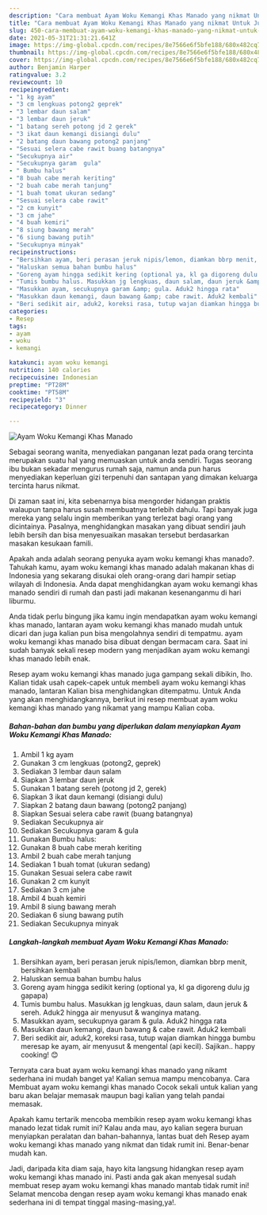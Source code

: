 ```yaml
---
description: "Cara membuat Ayam Woku Kemangi Khas Manado yang nikmat Untuk Jualan"
title: "Cara membuat Ayam Woku Kemangi Khas Manado yang nikmat Untuk Jualan"
slug: 450-cara-membuat-ayam-woku-kemangi-khas-manado-yang-nikmat-untuk-jualan
date: 2021-05-31T21:31:21.641Z
image: https://img-global.cpcdn.com/recipes/8e7566e6f5bfe188/680x482cq70/ayam-woku-kemangi-khas-manado-foto-resep-utama.jpg
thumbnail: https://img-global.cpcdn.com/recipes/8e7566e6f5bfe188/680x482cq70/ayam-woku-kemangi-khas-manado-foto-resep-utama.jpg
cover: https://img-global.cpcdn.com/recipes/8e7566e6f5bfe188/680x482cq70/ayam-woku-kemangi-khas-manado-foto-resep-utama.jpg
author: Benjamin Harper
ratingvalue: 3.2
reviewcount: 10
recipeingredient:
- "1 kg ayam"
- "3 cm lengkuas potong2 geprek"
- "3 lembar daun salam"
- "3 lembar daun jeruk"
- "1 batang sereh potong jd 2 gerek"
- "3 ikat daun kemangi disiangi dulu"
- "2 batang daun bawang potong2 panjang"
- "Sesuai selera cabe rawit buang batangnya"
- "Secukupnya air"
- "Secukupnya garam  gula"
- " Bumbu halus"
- "8 buah cabe merah keriting"
- "2 buah cabe merah tanjung"
- "1 buah tomat ukuran sedang"
- "Sesuai selera cabe rawit"
- "2 cm kunyit"
- "3 cm jahe"
- "4 buah kemiri"
- "8 siung bawang merah"
- "6 siung bawang putih"
- "Secukupnya minyak"
recipeinstructions:
- "Bersihkan ayam, beri perasan jeruk nipis/lemon, diamkan bbrp menit, bersihkan kembali"
- "Haluskan semua bahan bumbu halus"
- "Goreng ayam hingga sedikit kering (optional ya, kl ga digoreng dulu jg gapapa)"
- "Tumis bumbu halus. Masukkan jg lengkuas, daun salam, daun jeruk &amp; sereh. Aduk2 hingga air menyusut &amp; wanginya matang."
- "Masukkan ayam, secukupnya garam &amp; gula. Aduk2 hingga rata"
- "Masukkan daun kemangi, daun bawang &amp; cabe rawit. Aduk2 kembali"
- "Beri sedikit air, aduk2, koreksi rasa, tutup wajan diamkan hingga bumbu meresap ke ayam, air menyusut &amp; mengental (api kecil). Sajikan.. happy cooking! 😊"
categories:
- Resep
tags:
- ayam
- woku
- kemangi

katakunci: ayam woku kemangi 
nutrition: 140 calories
recipecuisine: Indonesian
preptime: "PT28M"
cooktime: "PT58M"
recipeyield: "3"
recipecategory: Dinner

---
```



![Ayam Woku Kemangi Khas Manado](https://img-global.cpcdn.com/recipes/8e7566e6f5bfe188/680x482cq70/ayam-woku-kemangi-khas-manado-foto-resep-utama.jpg)

Sebagai seorang wanita, menyediakan panganan lezat pada orang tercinta merupakan suatu hal yang memuaskan untuk anda sendiri. Tugas seorang ibu bukan sekadar mengurus rumah saja, namun anda pun harus menyediakan keperluan gizi terpenuhi dan santapan yang dimakan keluarga tercinta harus nikmat.

Di zaman  saat ini, kita sebenarnya bisa mengorder hidangan praktis walaupun tanpa harus susah membuatnya terlebih dahulu. Tapi banyak juga mereka yang selalu ingin memberikan yang terlezat bagi orang yang dicintainya. Pasalnya, menghidangkan masakan yang dibuat sendiri jauh lebih bersih dan bisa menyesuaikan masakan tersebut berdasarkan masakan kesukaan famili. 



Apakah anda adalah seorang penyuka ayam woku kemangi khas manado?. Tahukah kamu, ayam woku kemangi khas manado adalah makanan khas di Indonesia yang sekarang disukai oleh orang-orang dari hampir setiap wilayah di Indonesia. Anda dapat menghidangkan ayam woku kemangi khas manado sendiri di rumah dan pasti jadi makanan kesenanganmu di hari liburmu.

Anda tidak perlu bingung jika kamu ingin mendapatkan ayam woku kemangi khas manado, lantaran ayam woku kemangi khas manado mudah untuk dicari dan juga kalian pun bisa mengolahnya sendiri di tempatmu. ayam woku kemangi khas manado bisa dibuat dengan bermacam cara. Saat ini sudah banyak sekali resep modern yang menjadikan ayam woku kemangi khas manado lebih enak.

Resep ayam woku kemangi khas manado juga gampang sekali dibikin, lho. Kalian tidak usah capek-capek untuk membeli ayam woku kemangi khas manado, lantaran Kalian bisa menghidangkan ditempatmu. Untuk Anda yang akan menghidangkannya, berikut ini resep membuat ayam woku kemangi khas manado yang nikamat yang mampu Kalian coba.

<!--inarticleads1-->

##### Bahan-bahan dan bumbu yang diperlukan dalam menyiapkan Ayam Woku Kemangi Khas Manado:

1. Ambil 1 kg ayam
1. Gunakan 3 cm lengkuas (potong2, geprek)
1. Sediakan 3 lembar daun salam
1. Siapkan 3 lembar daun jeruk
1. Gunakan 1 batang sereh (potong jd 2, gerek)
1. Siapkan 3 ikat daun kemangi (disiangi dulu)
1. Siapkan 2 batang daun bawang (potong2 panjang)
1. Siapkan Sesuai selera cabe rawit (buang batangnya)
1. Sediakan Secukupnya air
1. Sediakan Secukupnya garam &amp; gula
1. Gunakan  Bumbu halus:
1. Gunakan 8 buah cabe merah keriting
1. Ambil 2 buah cabe merah tanjung
1. Sediakan 1 buah tomat (ukuran sedang)
1. Gunakan Sesuai selera cabe rawit
1. Gunakan 2 cm kunyit
1. Sediakan 3 cm jahe
1. Ambil 4 buah kemiri
1. Ambil 8 siung bawang merah
1. Sediakan 6 siung bawang putih
1. Sediakan Secukupnya minyak




<!--inarticleads2-->

##### Langkah-langkah membuat Ayam Woku Kemangi Khas Manado:

1. Bersihkan ayam, beri perasan jeruk nipis/lemon, diamkan bbrp menit, bersihkan kembali
1. Haluskan semua bahan bumbu halus
1. Goreng ayam hingga sedikit kering (optional ya, kl ga digoreng dulu jg gapapa)
1. Tumis bumbu halus. Masukkan jg lengkuas, daun salam, daun jeruk &amp; sereh. Aduk2 hingga air menyusut &amp; wanginya matang.
1. Masukkan ayam, secukupnya garam &amp; gula. Aduk2 hingga rata
1. Masukkan daun kemangi, daun bawang &amp; cabe rawit. Aduk2 kembali
1. Beri sedikit air, aduk2, koreksi rasa, tutup wajan diamkan hingga bumbu meresap ke ayam, air menyusut &amp; mengental (api kecil). Sajikan.. happy cooking! 😊




Ternyata cara buat ayam woku kemangi khas manado yang nikamt sederhana ini mudah banget ya! Kalian semua mampu mencobanya. Cara Membuat ayam woku kemangi khas manado Cocok sekali untuk kalian yang baru akan belajar memasak maupun bagi kalian yang telah pandai memasak.

Apakah kamu tertarik mencoba membikin resep ayam woku kemangi khas manado lezat tidak rumit ini? Kalau anda mau, ayo kalian segera buruan menyiapkan peralatan dan bahan-bahannya, lantas buat deh Resep ayam woku kemangi khas manado yang nikmat dan tidak rumit ini. Benar-benar mudah kan. 

Jadi, daripada kita diam saja, hayo kita langsung hidangkan resep ayam woku kemangi khas manado ini. Pasti anda gak akan menyesal sudah membuat resep ayam woku kemangi khas manado mantab tidak rumit ini! Selamat mencoba dengan resep ayam woku kemangi khas manado enak sederhana ini di tempat tinggal masing-masing,ya!.

